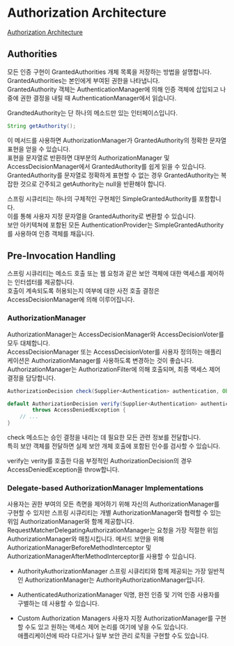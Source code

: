 # Authorization Architecture
[Authorization Architecture](https://docs.spring.io/spring-security/reference/servlet/authorization/architecture.html)  

## Authorities
모든 인증 구현이 GrantedAuthorities 개체 목록을 저장하는 방법을 설명합니다.  
GrantedAuthorities는 본인에게 부여된 권한을 나타냅니다.  
GrantedAuthority 객체는 AuthenticationManager에 의해 인증 객체에 삽입되고 나중에 권한 결정을 내릴 때 AuthenticationManager에서 읽습니다.  

GrandtedAuthority는 단 하나의 메소드만 있는 인터페이스입니다.  
```java
String getAuthority();
```

이 메서드를 사용하면 AuthorizationManager가 GrantedAuthority의 정확한 문자열 표현을 얻을 수 있습니다.  
표현을 문자열로 반환하면 대부분의 AuthorizationManager 및 AccessDecisionManager에서 GrantedAuthority를 쉽게 읽을 수 있습니다.  
GrantedAuthority를 문자열로 정확하게 표현할 수 없는 경우 GrantedAuthority는 복잡한 것으로 간주되고 getAuthority는 null을 반환해야 합니다.  

스프링 시큐리티는 하나의 구체적인 구현체인 SimpleGrantedAuthority를 포함합니다.  
이를 통해 사용자 지정 문자열을 GrantedAuthority로 변환할 수 있습니다.  
보안 아키텍쳐에 포함된 모든 AuthenticationProvider는 SimpleGrantedAuthority를 사용하여 인증 객체를 채웁니다.  

## Pre-Invocation Handling
스프링 시큐리티는 메소드 호출 또는 웹 요청과 같은 보안 객체에 대한 액세스를 제어하는 인터셉터를 제공합니다.  
호출이 계속되도록 허용되는지 여부에 대한 사전 호출 결정은 AccessDecisionManager에 의해 이루어집니다.  

### AuthorizationManager
AuthorizationManager는 AccessDecisionManager와 AccessDecisionVoter를 모두 대체합니다.  
AccessDecisionManager 또는 AccessDecisionVoter를 사용자 정의하는 애플리케이션은 AuthorizationManager를 사용하도록 변경하는 것이 좋습니다.  
AuthorizationManager는 AuthorizationFilter에 의해 호출되며, 최종 액세스 제어 결정을 담당합니다.  
```java
AuthorizationDecision check(Supplier<Authentication> authentication, Object secureObject);

default AuthorizationDecision verify(Supplier<Authentication> authentication, Object secureObject)
        throws AccessDeniedException {
    // ...
}
```
check 메소드는 승인 결정을 내리는 데 필요한 모든 관련 정보를 전달합니다.  
특히 보안 객체를 전달하면 실제 보안 개체 호출에 포함된 인수를 검사할 수 있습니다.  

verify는 verity를 호출한 다음 부정적인 AuthorizationDecision의 경우 AccessDeniedException을 throw합니다.  

### Delegate-based AuthorizationManager Implementations
사용자는 권한 부여의 모든 측면을 제어하기 위해 자신의 AuthorizationManager를 구현할 수 있지만 스프링 시큐리티는 개별 AuthorizationManager와 협력할 수 있는 위임 AuthorizationManager와 함께 제공합니다.  
RequestMatcherDelegatingAuthorizationManager는 요청을 가장 적절한 위임 AuthorizationManager와 매칭시킵니다. 메서드 보안을 위해 AuthorizationManagerBeforeMethodInterceptor 및 AuthorizationManagerAfterMethodInterceptor를 사용할 수 있습니다.

- AuthorityAuthorizationManager
스프링 시큐리티와 함께 제공되는 가장 일반적인 AuthorizationManager는 AuthorityAuthorizationManager입니다.  

- AuthenticatedAuthorizationManager
익명, 완전 인증 및 기억 인증 사용자를 구별하는 데 사용할 수 있습니다.  

- Custom Authorization Managers
사용자 지정 AuthorizationManager를 구현할 수도 있고 원하는 액세스 제어 논리를 여기에 넣을 수도 있습니다.  
애플리케이션에 따라 다르거나 일부 보안 관리 로직을 구현할 수도 있습니다.  
